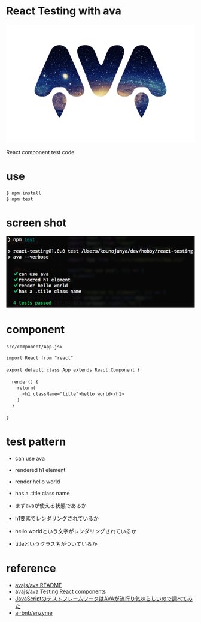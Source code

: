 # React Testing with ava

![](https://raw.githubusercontent.com/avajs/ava/master/media/header.png)

React component test code

# use

```
$ npm install
$ npm test
```

# screen shot

![](https://raw.githubusercontent.com/konojunya/react-testing/master/screenshots/testing.png)

# component

`src/component/App.jsx`

```
import React from "react"

export default class App extends React.Component {

  render() {
    return(
      <h1 className="title">hello world</h1>
    )
  }

}
```

# test pattern

- can use ava
- rendered h1 element
- render hello world
- has a .title class name

- まずavaが使える状態であるか
- h1要素でレンダリングされているか
- hello worldという文字がレンダリングされているか
- titleというクラス名がついているか

# reference

- [avajs/ava README](https://github.com/avajs/ava)
- [avajs/ava Testing React components](https://github.com/avajs/ava/blob/master/docs/recipes/react.md)
- [JavaScriptのテストフレームワークはAVAが流行り気味らしいので調べてみた](http://qiita.com/niisan-tokyo/items/000db7cd0e995c802334)
- [airbnb/enzyme](https://github.com/airbnb/enzyme)
